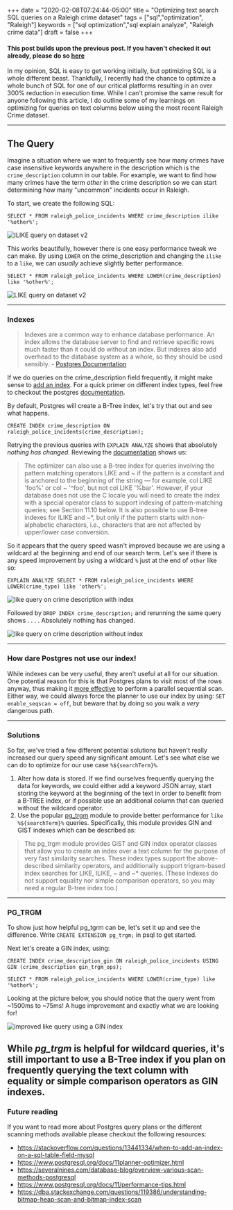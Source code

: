 +++
date = "2020-02-08T07:24:44-05:00"
title = "Optimizing text search SQL queries on a Raleigh crime dataset"
tags = ["sql","optimization", "Raleigh"]
keywords = ["sql optimization","sql explain analyze", "Raleigh crime data"]
draft = false
+++

#### This post builds upon the previous post. If you haven't checked it out already, please do so [here](https://christopherdiehl.github.io/posts/sql-optimizations/)


In my opinion, SQL is easy to get working initially, but optimizing SQL is a whole different beast. Thankfully, I recently had the chance to optimize a whole bunch of SQL for one of our critical platforms resulting in an over 300% reduction in execution time. While I can't promise the same result for anyone following this article, I do outline some of my learnings on optimizing for queries on text columns below using the most recent Raleigh Crime dataset.

---
## The Query

Imagine a situation where we want to frequently see how many crimes have case insensitive keywords anywhere in the description which is the `crime_description` column in our table. For example, we want to find how many crimes have the term *other* in the crime description so we can start determining how many "uncommon" incidents occur in Raleigh.

To start, we create the following SQL:

`SELECT * FROM raleigh_police_incidents WHERE crime_description ilike '%other%';`

![ILIKE query on dataset v2](/ilike-query-v2.png)

This works beautifully, however there is one easy performance tweak we can make. By using `LOWER` on the crime_description and changing the `ilike` to a `like`, we can _usually_ achieve slightly better performance. 

`SELECT * FROM raleigh_police_incidents WHERE LOWER(crime_description) like '%other%';`

![LIKE query on dataset v2](/like-query-v2.png)

---
### Indexes
> Indexes are a common way to enhance database performance. An index allows the database server to find and retrieve specific rows much faster than it could do without an index. But indexes also add overhead to the database system as a whole, so they should be used sensibly. - [Postgres Documentation](https://www.postgresql.org/docs/11/indexes.html)

If we do queries on the crime_description field frequently, it might make sense to [add an index](https://www.postgresql.org/docs/11/sql-createindex.html). For a quick primer on different index types, feel free to checkout the postgres [documentation](https://www.postgresql.org/docs/11/indexes-types.html).

By default, Postgres will create a B-Tree index, let's try that out and see what happens.

`CREATE INDEX crime_description ON raleigh_police_incidents(crime_description);`

Retrying the previous queries with `EXPLAIN ANALYZE` shows that absolutely _nothing has changed_. Reviewing the [documentation](https://www.postgresql.org/docs/11/indexes-types.html) shows us:

> The optimizer can also use a B-tree index for queries involving the pattern matching operators LIKE and ~ if the pattern is a constant and is anchored to the beginning of the string — for example, col LIKE 'foo%' or col ~ '^foo', but not col LIKE '%bar'. However, if your database does not use the C locale you will need to create the index with a special operator class to support indexing of pattern-matching queries; see Section 11.10 below. It is also possible to use B-tree indexes for ILIKE and ~*, but only if the pattern starts with non-alphabetic characters, i.e., characters that are not affected by upper/lower case conversion.

So it appears that the query speed wasn't improved because we are using a wildcard at the beginning and end of our search term. Let's see if there is any speed improvement by using a wildcard `%` just at the end of `other` like so:

`EXPLAIN ANALYZE SELECT * FROM raleigh_police_incidents WHERE LOWER(crime_type) like 'other%';`

![like query on crime description with index](/like-other-with-index.png)


Followed by `DROP INDEX crime_description;` and rerunning the same query shows . .  . . Absolutely nothing has changed. 

![like query on crime description without index](/like-other-without-index.png)

---
### How dare Postgres not use our index! 

While indexes can be very useful, they aren't useful at all for our situation. One potential reason for this is that Postgres plans to visit most of the rows anyway, thus making it [more effective](https://stackoverflow.com/questions/34537096/postgres-not-using-index-when-index-scan-is-much-better-option) to perform a parallel sequential scan. Either way, we could always force the planner to use our index by using: `SET enable_seqscan = off`, but beware that by doing so you walk a *very* dangerous path.

---
### Solutions

So far, we've tried a few different potential solutions but haven't really increased our query speed any significant amount. Let's see what else we can do to optimize for our use case `%${searchTerm}%`.

1. Alter how data is stored. If we find ourselves frequently querying the data for keywords, we could either add a keyword JSON array, start storing the keyword at the beginning of the text in order to benefit from a B-TREE index, or if possible use an additional column that can queried without the wildcard operator.
1. Use the popular [pg_trgm](https://www.postgresql.org/docs/11/pgtrgm.html) module to provide better performance for `like %${searchTerm}%` queries. Specifically, this module provides GIN and GIST indexes which can be described as:

>The pg_trgm module provides GiST and GIN index operator classes that allow you to create an index over a text column for the purpose of very fast similarity searches. These index types support the above-described similarity operators, and additionally support trigram-based index searches for LIKE, ILIKE, ~ and ~* queries. (These indexes do not support equality nor simple comparison operators, so you may need a regular B-tree index too.)


---
### PG_TRGM
To show just how helpful pg_tgrm can be, let's set it up and see the difference. Write `CREATE EXTENSION pg_trgm;` in psql to get started.

Next let's create a GIN index, using:

```
CREATE INDEX crime_description_gin ON raleigh_police_incidents USING GIN (crime_description gin_trgm_ops);

SELECT * FROM raleigh_police_incidents WHERE LOWER(crime_type) like '%other%';
```

Looking at the picture below, you should notice that the query went from ~1500ms to ~75ms! A huge improvement and exactly what we are looking for!

![improved like query using a GIN index](/improved-like-query.png)

While *pg_trgm* is helpful for wildcard queries, it's still important to use a B-Tree index if you plan on frequently querying the text column with equality or simple comparison operators as GIN indexes.
---
### Future reading
If you want to read more about Postgres query plans or the different scanning methods available please checkout the following resources:

- https://stackoverflow.com/questions/13441334/when-to-add-an-index-on-a-sql-table-field-mysql
- https://www.postgresql.org/docs/11planner-optimizer.html
- https://severalnines.com/database-blog/overview-various-scan-methods-postgresql
- https://www.postgresql.org/docs/11/performance-tips.html
- https://dba.stackexchange.com/questions/119386/understanding-bitmap-heap-scan-and-bitmap-index-scan